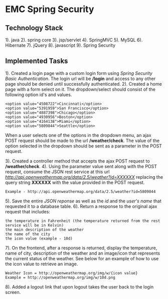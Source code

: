 EMC Spring Security
===================

## Technology Stack
1). java
2). spring core
3). jsp/servlet
4). SpringMVC
5). MySQL
6). Hibernate
7). jQuery
8). javascript
9). Spring Security

## Implemented Tasks

1). Created a login page with a custom login form using _Spring Security Basic Authentication_.  The login url will be __/login__ and access to any other page should be denied until successfully authenticated.
2). Created a home page with a form select on it.  The dropdown/select should consist of the following option id's and values.

```
<option value="4508722">Cincinnati</option>
<option value="5391959">San Francisco</option>
<option value="4887398">Chicago</option>
<option value="4930956">Boston</option>
<option value="4164138">Miami</option>
<option value="5809844">Seattle</option>
```


When a user selects one of the options in the dropdown menu, an ajax POST request should be made to the url __/weather/check__.  The value of the option selected in the dropdown should be sent as a parameter in the POST request.

3). Created a controller method that accepts the ajax POST request to __/weather/check__.
4). Using the parameter value sent along with the POST request, consume the JSON rest service at this url _http://api.openweathermap.org/data/2.5/weather?id=XXXXXX_ replacing the query string __XXXXXX__ with the value provided in the POST request.

```
Example - http://api.openweathermap.org/data/2.5/weather?id=5809844
```

5). Save the entire _JSON reponse_ as well as the _id_ and the _user's name_ that requested it to a database table.
6). Return a response to the original ajax request that includes:

```
the temperature in Fahrenheit (the temperature returned from the rest service will be in Kelvin)
the main description of the weather
the name of the city
the icon value (example - 10d)
```

7). On the frontend, after a response is returned, display the temperature, name of city, description of the weather and an image/icon that represents the current status of the weather.  See below for an example of how to use the icon value to retrieve an image.

```
Weather Icon = http://openweathermap.org/img/w/{icon value}
Example = http://openweathermap.org/img/w/10d.png
```

8). Added a logout link that upon logout takes the user back to the login screen.





